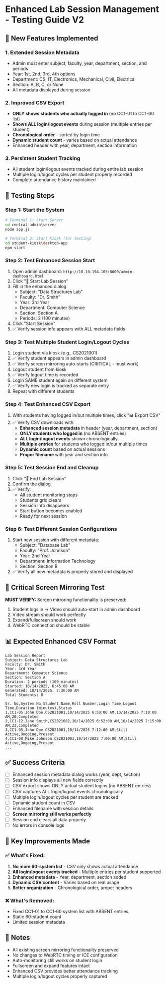 # Enhanced Lab Session Management - Testing Guide V2

## 🚀 New Features Implemented

### 1. Extended Session Metadata
- Admin must enter subject, faculty, year, department, section, and periods
- Year: 1st, 2nd, 3rd, 4th options
- Department: CS, IT, Electronics, Mechanical, Civil, Electrical
- Section: A, B, C, or None
- All metadata displayed during session

### 2. Improved CSV Export
- **ONLY shows students who actually logged in** (no CC1-01 to CC1-60 list)
- **Shows ALL login/logout events** during session (multiple entries per student)
- **Chronological order** - sorted by login time
- **Dynamic student count** - varies based on actual attendance
- Enhanced header with year, department, section information

### 3. Persistent Student Tracking
- All student login/logout events tracked during entire lab session
- Multiple login/logout cycles per student properly recorded
- Complete attendance history maintained

## 🧪 Testing Steps

### Step 1: Start the System
```bash
# Terminal 1: Start Server
cd central-admin\server
node app.js

# Terminal 2: Start Kiosk (for testing)
cd student-kiosk\desktop-app
npm start
```

### Step 2: Test Enhanced Session Start
1. Open admin dashboard: `http://10.10.194.103:8000/admin-dashboard.html`
2. Click "🚀 Start Lab Session"
3. Fill in the enhanced dialog:
   - Subject: "Data Structures Lab"
   - Faculty: "Dr. Smith"
   - Year: 3rd Year
   - Department: Computer Science
   - Section: Section A
   - Periods: 2 (100 minutes)
4. Click "Start Session"
5. ✅ Verify session info appears with ALL metadata fields

### Step 3: Test Multiple Student Login/Logout Cycles
1. Login student via kiosk (e.g., CS2021001)
2. ✅ Verify student appears in admin dashboard
3. ✅ Verify screen mirroring auto-starts (CRITICAL - must work)
4. Logout student from kiosk
5. ✅ Verify logout time is recorded
6. Login SAME student again on different system
7. ✅ Verify new login is tracked as separate entry
8. Repeat with different students

### Step 4: Test Enhanced CSV Export
1. With students having logged in/out multiple times, click "📊 Export CSV"
2. ✅ Verify CSV downloads with:
   - **Enhanced session metadata** in header (year, department, section)
   - **ONLY students who logged in** (no ABSENT entries)
   - **ALL login/logout events** shown chronologically
   - **Multiple entries** for students who logged in/out multiple times
   - **Dynamic count** based on actual sessions
   - **Proper filename** with year and section info

### Step 5: Test Session End and Cleanup
1. Click "🛑 End Lab Session"
2. Confirm the dialog
3. ✅ Verify:
   - All student monitoring stops
   - Students grid clears
   - Session info disappears
   - Start button becomes enabled
   - Ready for next session

### Step 6: Test Different Session Configurations
1. Start new session with different metadata:
   - Subject: "Database Lab"
   - Faculty: "Prof. Johnson"
   - Year: 2nd Year
   - Department: Information Technology
   - Section: Section B
2. ✅ Verify all new metadata is properly stored and displayed

## 🚨 Critical Screen Mirroring Test

**MUST VERIFY:** Screen mirroring functionality is preserved:
1. Student logs in → Video should auto-start in admin dashboard
2. Video stream should work perfectly
3. Expand/fullscreen should work
4. WebRTC connection should be stable

## 📊 Expected Enhanced CSV Format

```csv
Lab Session Report
Subject: Data Structures Lab
Faculty: Dr. Smith
Year: 3rd Year
Department: Computer Science
Section: Section A
Duration: 2 periods (100 minutes)
Started: 10/14/2025, 6:45:00 AM
Generated: 10/14/2025, 7:30:00 AM
Total Students: 8

Sr. No,System No,Student Name,Roll Number,Login Time,Logout Time,Duration (minutes),Status
1,CC1-05,John Doe,CS2021001,10/14/2025 6:50:00 AM,10/14/2025 7:10:00 AM,20,Completed
2,CC1-12,Jane Smith,CS2021002,10/14/2025 6:52:00 AM,10/14/2025 7:15:00 AM,23,Completed
3,CC1-05,John Doe,CS2021001,10/14/2025 7:12:00 AM,Still Active,Ongoing,Present
4,CC1-08,Mike Johnson,CS2021003,10/14/2025 7:00:00 AM,Still Active,Ongoing,Present
...
```

## ✅ Success Criteria

- [ ] Enhanced session metadata dialog works (year, dept, section)
- [ ] Session info displays all new fields correctly
- [ ] CSV export shows ONLY actual student logins (no ABSENT entries)
- [ ] CSV captures ALL login/logout events chronologically
- [ ] Multiple login/logout cycles per student are tracked
- [ ] Dynamic student count in CSV
- [ ] Enhanced filename with session details
- [ ] **Screen mirroring still works perfectly**
- [ ] Session end clears all data properly
- [ ] No errors in console logs

## 🔧 Key Improvements Made

### ✅ What's Fixed:
1. **No more 60-system list** - CSV only shows actual attendance
2. **All login/logout events tracked** - Multiple entries per student supported
3. **Enhanced metadata** - Year, department, section added
4. **Dynamic CSV content** - Varies based on real usage
5. **Better organization** - Chronological order, proper headers

### ❌ What's Removed:
- Fixed CC1-01 to CC1-60 system list with ABSENT entries
- Static 60-student count
- Limited session metadata

## 📝 Notes

- All existing screen mirroring functionality preserved
- No changes to WebRTC timing or ICE configuration
- Auto-monitoring still works on student login
- Fullscreen and expand features intact
- Enhanced CSV provides better attendance tracking
- Multiple login/logout cycles properly captured
